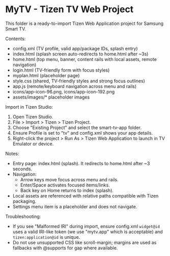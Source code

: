 # MyTV - Tizen TV Web Project

This folder is a ready-to-import Tizen Web Application project for Samsung Smart TV.

Contents:
- config.xml (TV profile, valid app/package IDs, splash entry)
- index.html (splash screen auto-redirects to home.html after ~3s)
- home.html (top menu, banner, content rails with local assets, remote navigation)
- login.html (TV-friendly form with focus styles)
- myplan.html (placeholder page)
- style.css (shared, TV-friendly styles and strong focus outlines)
- app.js (remote/keyboard navigation across menu and rails)
- icons/app-icon-96.png, icons/app-icon-192.png
- assets/images/* placeholder images

Import in Tizen Studio:
1. Open Tizen Studio.
2. File > Import > Tizen > Tizen Project.
3. Choose "Existing Project" and select the smart-tv-app folder.
4. Ensure Profile is set to "tv" and config.xml shows your app details.
5. Right-click the project > Run As > Tizen Web Application to launch in TV Emulator or device.

Notes:
- Entry page: index.html (splash). It redirects to home.html after ~3 seconds.
- Navigation:
  - Arrow keys move focus across menu and rails.
  - Enter/Space activates focused items/links.
  - Back key on Home returns to index (splash).
- Local assets are referenced with relative paths compatible with Tizen packaging.
- Settings menu item is a placeholder and does not navigate.

Troubleshooting:
- If you see "Malformed IRI" during import, ensure config.xml `widget@id` uses a valid IRI-like token (we use "mytv.app" which is acceptable) and `tizen:application@id` is unique.
- Do not use unsupported CSS like scroll-margin; margins are used as fallbacks with @supports for gap where available.
